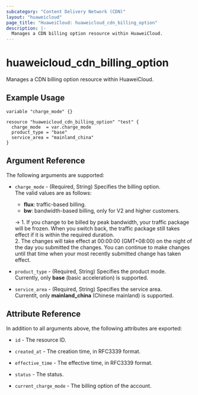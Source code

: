 ```yaml
---
subcategory: "Content Delivery Network (CDN)"
layout: "huaweicloud"
page_title: "HuaweiCloud: huaweicloud_cdn_billing_option"
description: |-
  Manages a CDN billing option resource within HuaweiCloud.
---
```


# huaweicloud_cdn_billing_option

Manages a CDN billing option resource within HuaweiCloud.

## Example Usage

```hcl
variable "charge_mode" {}

resource "huaweicloud_cdn_billing_option" "test" {
  charge_mode  = var.charge_mode
  product_type = "base"
  service_area = "mainland_china"
}
```

## Argument Reference

The following arguments are supported:

* `charge_mode` - (Required, String) Specifies the billing option.  
  The valid values are as follows:
  + **flux**: traffic-based billing.
  + **bw**: bandwidth-based billing, only for V2 and higher customers.

  -> 1. If you change to be billed by peak bandwidth, your traffic package will be frozen. When you switch back,
  the traffic package still takes effect if it is within the required duration.<br> 2. The changes will take effect at
  00:00:00 (GMT+08:00) on the night of the day you submitted the changes. You can continue to make changes until that
  time when your most recently submitted change has taken effect.

* `product_type` - (Required, String) Specifies the product mode.  
  Currently, only **base** (basic acceleration) is supported.

* `service_area` - (Required, String) Specifies the service area.  
  Currentlt, only **mainland_china** (Chinese mainland) is supported.

## Attribute Reference

In addition to all arguments above, the following attributes are exported:

* `id` - The resource ID.

* `created_at` - The creation time, in RFC3339 format.

* `effective_time` - The effective time, in RFC3339 format.

* `status` - The status.

* `current_charge_mode` - The billing option of the account.
